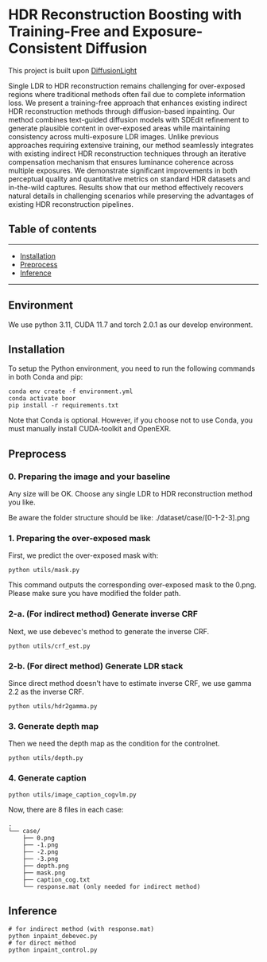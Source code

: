 # HDR Reconstruction Boosting with Training-Free and Exposure-Consistent Diffusion

This project is built upon [DiffusionLight](https://diffusionlight.github.io/)


Single LDR to HDR reconstruction remains challenging for over-exposed regions where traditional methods often fail due to complete information loss. We present a training-free approach that enhances existing indirect HDR reconstruction methods through diffusion-based inpainting. Our method combines text-guided diffusion models with SDEdit refinement to generate plausible content in over-exposed areas while maintaining consistency across multi-exposure LDR images. Unlike previous approaches requiring extensive training, our method seamlessly integrates with existing indirect HDR reconstruction techniques through an iterative compensation mechanism that ensures luminance coherence across multiple exposures. We demonstrate significant improvements in both perceptual quality and quantitative metrics on standard HDR datasets and in-the-wild captures. Results show that our method effectively recovers natural details in challenging scenarios while preserving the advantages of existing HDR reconstruction pipelines.

 ## Table of contents
-----
  * [Installation](#Installation)
  * [Preprocess](#Preprocess)
  * [Inference](#Inference)
------

## Environment

We use python 3.11, CUDA 11.7 and torch 2.0.1 as our develop environment.

## Installation

To setup the Python environment, you need to run the following commands in both Conda and pip:

```shell
conda env create -f environment.yml
conda activate boor
pip install -r requirements.txt
```

Note that Conda is optional. However, if you choose not to use Conda, you must manually install CUDA-toolkit and OpenEXR.

## Preprocess

### 0. Preparing the image and your baseline

Any size will be OK.
Choose any single LDR to HDR reconstruction method you like. 

Be aware the folder structure should be like: ./dataset/case/\[0-1-2-3\].png


### 1. Preparing the over-exposed mask

First, we predict the over-exposed mask with:

```shell
python utils/mask.py
```

This command outputs the corresponding over-exposed mask to the 0.png.
Please make sure you have modified the folder path.


### 2-a. (For indirect method) Generate inverse CRF

Next, we use debevec's method to generate the inverse CRF.

```shell
python utils/crf_est.py
```

### 2-b. (For direct method) Generate LDR stack
Since direct method doesn't have to estimate inverse CRF, we use gamma 2.2 as the inverse CRF.

```shell
python utils/hdr2gamma.py
```

### 3. Generate depth map
Then we need the depth map as the condition for the controlnet.

```shell
python utils/depth.py
```

### 4. Generate caption

```shell
python utils/image_caption_cogvlm.py
```

Now, there are 8 files in each case: 


```
.
└── case/
    ├── 0.png
    ├── -1.png
    ├── -2.png
    ├── -3.png
    ├── depth.png
    ├── mask.png
    ├── caption_cog.txt
    └── response.mat (only needed for indirect method)
```

## Inference

```shell
# for indirect method (with response.mat)
python inpaint_debevec.py
# for direct method 
python inpaint_control.py
```

